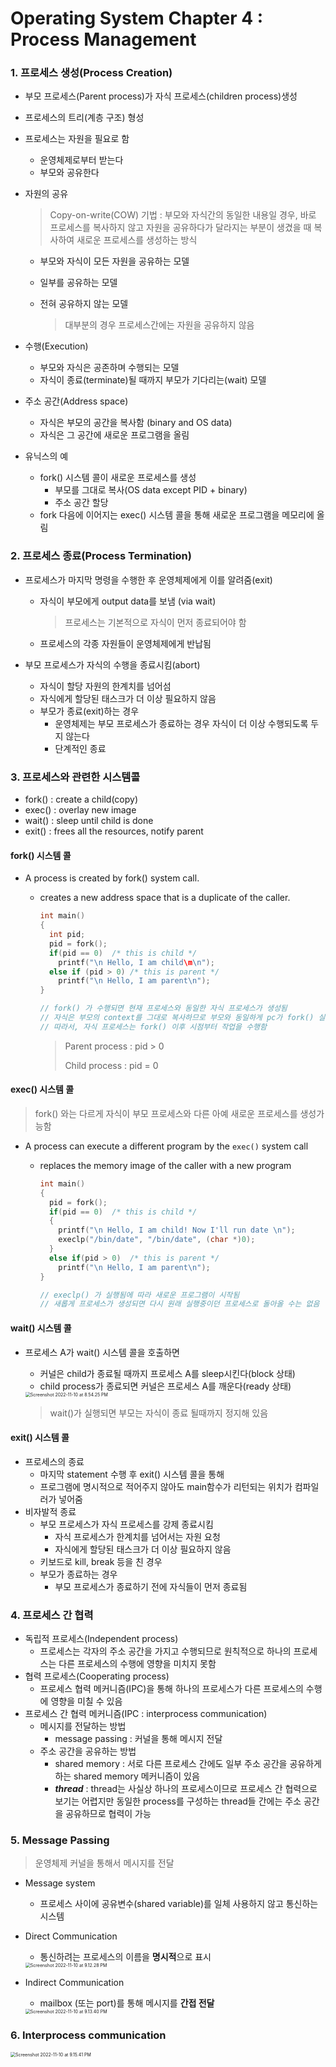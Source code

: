 # Operating System Chapter 4 : Process Management

### 1. 프로세스 생성(Process Creation)
- 부모 프로세스(Parent process)가 자식 프로세스(children process)생성

- 프로세스의 트리(계층 구조) 형성

- 프로세스는 자원을 필요로 함
	- 운영체제로부터 받는다
	- 부모와 공유한다
	
- 자원의 공유
	
	> Copy-on-write(COW) 기법 : 부모와 자식간의 동일한 내용일 경우, 바로 프로세스를 복사하지 않고 자원을 공유하다가 달라지는 부분이 생겼을 때 복사하여 새로운 프로세스를 생성하는 방식
	
	- 부모와 자식이 모든 자원을 공유하는 모델
	- 일부를 공유하는 모델
	- 전혀 공유하지 않는 모델
	
	  > 대부분의 경우 프로세스간에는 자원을 공유하지 않음
	
- 수행(Execution)
	- 부모와 자식은 공존하며 수행되는 모델
	- 자식이 종료(terminate)될 때까지 부모가 기다리는(wait) 모델
	
- 주소 공간(Address space)
	
	- 자식은 부모의 공간을 복사함 (binary and OS data)
	- 자식은 그 공간에 새로운 프로그램을 올림
	
- 유닉스의 예
	
	- fork() 시스템 콜이 새로운 프로세스를 생성
	  - 부모를 그대로 복사(OS data except PID + binary)
	  - 주소 공간 할당
	- fork 다음에 이어지는 exec() 시스템 콜을 통해 새로운 프로그램을 메모리에 올림
### 2. 프로세스 종료(Process Termination)

- 프로세스가 마지막 명령을 수행한 후 운영체제에게 이를 알려줌(exit)

  - 자식이 부모에게 output data를 보냄 (via wait)

    > 프로세스는 기본적으로 자식이 먼저 종료되어야 함

  - 프로세스의 각종 자원들이 운영체제에게 반납됨

- 부모 프로세스가 자식의 수행을 종료시킴(abort)

  - 자식이 할당 자원의 한계치를 넘어섬
  - 자식에게 할당된 태스크가 더 이상 필요하지 않음
  - 부모가 종료(exit)하는 경우
    - 운영체제는 부모 프로세스가 종료하는 경우 자식이 더 이상 수행되도록 두지 않는다
    - 단계적인 종료

### 3. 프로세스와 관련한 시스템콜

- fork() : create a child(copy)
- exec() : overlay new image
- wait() : sleep until child is done
- exit() : frees all the resources, notify parent

#### fork() 시스템 콜

- A process is created by fork() system call.

  - creates a new address space that is a duplicate of the caller.

    ```c
    int main()
    {
      int pid;
      pid = fork();
      if(pid == 0)	/* this is child */
        printf("\n Hello, I am child\m\n");
      else if (pid > 0)	/* this is parent */
        printf("\n Hello, I am parent\n");
    }
    
    // fork() 가 수행되면 현재 프로세스와 동일한 자식 프로세스가 생성됨
    // 자식은 부모의 context를 그대로 복사하므로 부모와 동일하게 pc가 fork() 실행 이후를 가르키고 있음
    // 따라서, 자식 프로세스는 fork() 이후 시점부터 작업을 수행함
    ```
    
    > Parent process : pid > 0
    >
    > Child process : pid = 0

#### exec() 시스템 콜

> fork() 와는 다르게 자식이 부모 프로세스와 다른 아예 새로운 프로세스를 생성가능함

- A process can execute a different program by the `exec()` system call

  - replaces the memory image of the caller with a new program

    ```c
    int main()
    {
      pid = fork();
      if(pid == 0)	/* this is child */
      {
        printf("\n Hello, I am child! Now I'll run date \n");
        execlp("/bin/date", "/bin/date", (char *)0);
      }
      else if(pid > 0)	/* this is parent */
        printf("\n Hello, I am parent\n");
    }
    
    // execlp() 가 실행됨에 따라 새로운 프로그램이 시작됨
    // 새롭게 프로세스가 생성되면 다시 원래 실행중이던 프로세스로 돌아올 수는 없음
    ```

#### wait() 시스템 콜

- 프로세스 A가 wait() 시스템 콜을 호출하면

  - 커널은 child가 종료될 때까지 프로세스 A를 sleep시킨다(block 상태)
  - child process가 종료되면 커널은 프로세스 A를 깨운다(ready 상태)

  <img src="/Users/yangsiseon/Desktop/TIL/asset/img/Screenshot 2022-11-10 at 8.54.25 PM.png" alt="Screenshot 2022-11-10 at 8.54.25 PM" style="zoom:50%;" />

  > wait()가 실행되면 부모는 자식이 종료 될때까지 정지해 있음

#### exit() 시스템 콜

  - 프로세스의 종료
    - 마지막 statement 수행 후 exit() 시스템 콜을 통해
    - 프로그램에 명시적으로 적어주지 않아도 main함수가 리턴되는 위치가 컴파일러가 넣어줌
  - 비자발적 종료
    - 부모 프로세스가 자식 프로세스를 강제 종료시킴
      - 자식 프로세스가 한계치를 넘어서는 자원 요청
      - 자식에게 할당된 태스크가 더 이상 필요하지 않음
    - 키보드로 kill, break 등을 친 경우
    - 부모가 종료하는 경우
      - 부모 프로세스가 종료하기 전에 자식들이 먼저 종료됨

### 4. 프로세스 간 협력

- 독립적 프로세스(Independent process)
  - 프로세스는 각자의 주소 공간을 가지고 수행되므로 원칙적으로 하나의 프로세스는 다른 프로세스의 수행에 영향을 미치지 못함
- 협력 프로세스(Cooperating process)
  - 프로세스 협력 메커니즘(IPC)을 통해 하나의 프로세스가 다른 프로세스의 수행에 영향을 미칠 수 있음
- 프로세스 간 협력 메커니즘(IPC : interprocess communication)
  - 메시지를 전달하는 방법
    - message passing : 커널을 통해 메시지 전달
  - 주소 공간을 공유하는 방법
    - shared memory : 서로 다른 프로세스 간에도 일부 주소 공간을 공유하게 하는 shared memory 메커니즘이 있음
    - ***thread*** : thread는 사실상 하나의 프로세스이므로 프로세스 간 협력으로 보기는 어렵지만 동일한 process를 구성하는 thread들 간에는 주소 공간을 공유하므로 협력이 가능

### 5. Message Passing

> 운영체제 커널을 통해서 메시지를 전달

- Message system

  - 프로세스 사이에 공유변수(shared variable)를 일체 사용하지 않고 통신하는 시스템

- Direct Communication

  - 통신하려는 프로세스의 이름을 **명시적**으로 표시

  <img src="/Users/yangsiseon/Desktop/TIL/asset/img/Screenshot 2022-11-10 at 9.12.28 PM.png" alt="Screenshot 2022-11-10 at 9.12.28 PM" style="zoom:50%;" />

- Indirect Communication

  - mailbox (또는 port)를 통해 메시지를 **간접 전달**

  <img src="/Users/yangsiseon/Desktop/TIL/asset/img/Screenshot 2022-11-10 at 9.13.40 PM.png" alt="Screenshot 2022-11-10 at 9.13.40 PM" style="zoom:50%;" />

### 6. Interprocess communication

<img src="/Users/yangsiseon/Desktop/TIL/asset/img/Screenshot 2022-11-10 at 9.15.41 PM.png" alt="Screenshot 2022-11-10 at 9.15.41 PM" style="zoom:50%;" />
